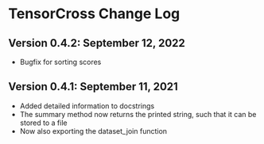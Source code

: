 # TensorCross Change Log

## Version 0.4.2: September 12, 2022

- Bugfix for sorting scores

## Version 0.4.1: September 11, 2021

- Added detailed information to docstrings
- The summary method now returns the printed string, such that it can be stored to a file
- Now also exporting the dataset_join function
